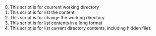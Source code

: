 0. This script is for courrent working directory
1. This script is for list the content
2. This script is for change the working directory
3. This script is for list contents in a long format
4. This script is for list current directory contents, including hidden files